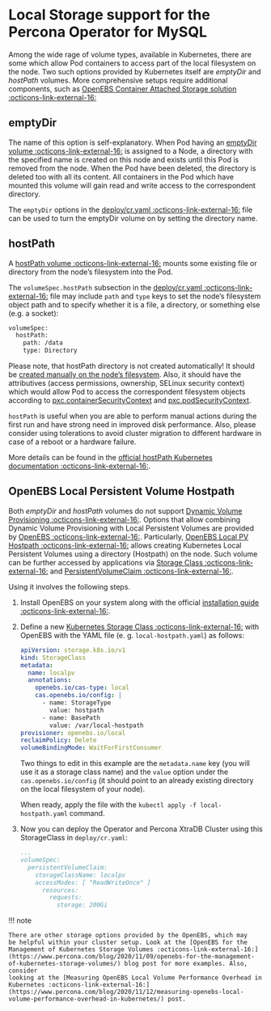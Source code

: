 # Local Storage support for the Percona Operator for MySQL

Among the wide rage of volume types, available in Kubernetes, there are
some which allow Pod containers to access part of the local filesystem on
the node. Two such options provided by Kubernetes itself are *emptyDir* and
*hostPath* volumes. More comprehensive setups require additional components,
such as [OpenEBS Container Attached Storage solution :octicons-link-external-16:](https://openebs.io/)

## emptyDir

The name of this option is self-explanatory. When Pod having an
[emptyDir
volume :octicons-link-external-16:](https://kubernetes.io/docs/concepts/storage/volumes/#emptydir)
is assigned to a Node, a directory with the specified name is created on
this node and exists until this Pod is removed from the node. When the
Pod have been deleted, the directory is deleted too with all its
content. All containers in the Pod which have mounted this volume will
gain read and write access to the correspondent directory.

The `emptyDir` options in the
[deploy/cr.yaml :octicons-link-external-16:](https://github.com/percona/percona-xtradb-cluster-operator/blob/v{{release}}/deploy/cr.yaml)
file can be used to turn the emptyDir volume on by setting the directory
name.

## hostPath

A [hostPath volume :octicons-link-external-16:](https://kubernetes.io/docs/concepts/storage/volumes/#hostpath)
mounts some existing file or directory from the node’s filesystem into
the Pod.

The `volumeSpec.hostPath` subsection in the
[deploy/cr.yaml :octicons-link-external-16:](https://github.com/percona/percona-xtradb-cluster-operator/blob/v{{release}}/deploy/cr.yaml)
file may include `path` and `type` keys to set the node’s filesystem
object path and to specify whether it is a file, a directory, or
something else (e.g. a socket):

```default
volumeSpec:
  hostPath:
    path: /data
    type: Directory
```

Please note, that hostPath directory is not created automatically! It
should be [created manually on the node’s filesystem](faq.md#how-can-i-create-a-directory-on-the-node-to-use-it-as-a-local-storage).
Also, it should have the attributives (access permissions, ownership, SELinux
security context) which would allow Pod to access the correspondent filesystem
objects according to [pxc.containerSecurityContext](operator.md#pxccontainersecuritycontext)
and [pxc.podSecurityContext](operator.md#pxcpodsecuritycontext).

`hostPath` is useful when you are able to perform manual actions
during the first run and have strong need in improved disk performance.
Also, please consider using tolerations to avoid cluster migration to
different hardware in case of a reboot or a hardware failure.

More details can be found in the [official hostPath Kubernetes
documentation :octicons-link-external-16:](https://kubernetes.io/docs/concepts/storage/volumes/#hostpath).

## OpenEBS Local Persistent Volume Hostpath

Both  *emptyDir* and *hostPath* volumes do not support [Dynamic Volume Provisioning :octicons-link-external-16:](https://kubernetes.io/docs/concepts/storage/dynamic-provisioning/).
Options that allow combining Dynamic Volume Provisioning with Local Persistent
Volumes are provided by [OpenEBS :octicons-link-external-16:](https://openebs.io). Particularly,
[OpenEBS Local PV Hostpath :octicons-link-external-16:](https://openebs.io/docs/user-guides/localpv-hostpath) allows creating Kubernetes Local Persistent Volumes
using a directory (Hostpath) on the node. Such volume can be further accessed by
applications via [Storage Class :octicons-link-external-16:](https://kubernetes.io/docs/concepts/storage/storage-classes/)
and [PersistentVolumeClaim :octicons-link-external-16:](https://kubernetes.io/docs/concepts/storage/persistent-volumes/).

Using it involves the following steps.

1. Install OpenEBS on your system along with the official [installation guide :octicons-link-external-16:](https://openebs.io/docs/user-guides/installation).

2. Define a new [Kubernetes Storage Class :octicons-link-external-16:](https://kubernetes.io/docs/concepts/storage/storage-classes/)
    with OpenEBS with the YAML file (e. g. `local-hostpath.yaml`) as follows:

    ```yaml
    apiVersion: storage.k8s.io/v1
    kind: StorageClass
    metadata:
      name: localpv
      annotations:
        openebs.io/cas-type: local
        cas.openebs.io/config: |
          - name: StorageType
            value: hostpath
          - name: BasePath
            value: /var/local-hostpath
    provisioner: openebs.io/local
    reclaimPolicy: Delete
    volumeBindingMode: WaitForFirstConsumer
    ```

    Two things to edit in this example are the `metadata.name` key (you will
    use it as a storage class name) and  the `value` option under the
    `cas.openebs.io/config` (it should point to an already existing directory
    on the local filesystem of your node).

    When ready, apply the file with the `kubectl apply -f local-hostpath.yaml`
    command.

3. Now you can deploy the Operator and Percona XtraDB Cluster using this
    StorageClass in `deploy/cr.yaml`:

    ```yaml
    ...
    volumeSpec:
      persistentVolumeClaim:
        storageClassName: localpv
        accessModes: [ "ReadWriteOnce" ]
          resources:
            requests:
              storage: 200Gi
    ```

!!! note

    There are other storage options provided by the OpenEBS, which may
    be helpful within your cluster setup. Look at the [OpenEBS for the Management of Kubernetes Storage Volumes :octicons-link-external-16:](https://www.percona.com/blog/2020/11/09/openebs-for-the-management-of-kubernetes-storage-volumes/) blog post for more examples. Also, consider
    looking at the [Measuring OpenEBS Local Volume Performance Overhead in Kubernetes :octicons-link-external-16:](https://www.percona.com/blog/2020/11/12/measuring-openebs-local-volume-performance-overhead-in-kubernetes/) post.
